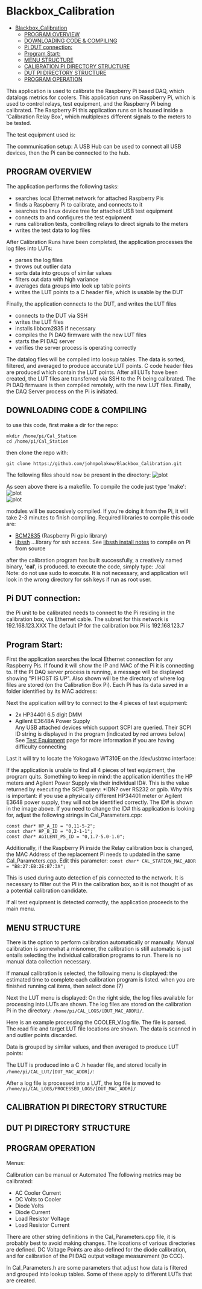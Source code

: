 # Blackbox_Calibration

- [Blackbox_Calibration](#blackbox_calibration)
  - [PROGRAM OVERVIEW](#program-overview)
  - [DOWNLOADING CODE & COMPILING](#downloading-code--compiling)
  - [Pi DUT connection:](#pi-dut-connection)
  - [Program Start:](#program-start)
  - [MENU STRUCTURE](#menu-structure)
  - [CALIBRATION PI DIRECTORY STRUCTURE](#calibration-pi-directory-structure)
  - [DUT PI DIRECTORY STRUCTURE](#dut-pi-directory-structure)
  - [PROGRAM OPERATION](#program-operation)

This application is used to calibrate the Raspberry Pi based DAQ, which datalogs metrics for coolers. This application runs on Raspberry Pi, which is used to control relays, test equipment, and the Raspberry Pi being calibrated. The Raspberry Pi this application runs on is housed inside a 'Calibration Relay Box', which multiplexes different signals to the meters to be tested. 

The test equipment used is:
[](./md/test_equipment.png)


The communication setup:
[](./md/test_setup.png)
A USB Hub can be used to connect all USB devices, then the Pi can be connected to the hub.

## PROGRAM OVERVIEW

The application performs the following tasks:
  - searches local Ethernet network for attached Raspberry Pis
  - finds a Raspberry Pi to calibrate, and connects to it
  - searches the linux device tree for attached USB test equipment
  - connects to and configures the test equipment
  - runs calibration tests, controlling relays to direct signals to the meters
  - writes the test data to log files
  
After Calibration Runs have been completed, the application processes the log files into LUTs:
  - parses the log files
  - throws out outlier data
  - sorts data into groups of similar values
  - filters out data with high variance
  - averages data groups into look up table points
  - writes the LUT points to a C header file, which is usable by the DUT

Finally, the application connects to the DUT, and writes the LUT files
 - connects to the DUT via SSH
 - writes the LUT files
 - installs libbcm2835 if necessary
 - compiles the Pi DAQ firmware with the new LUT files
 - starts the PI DAQ server
 - verifies the server process is operating correctly

  
The datalog files will be compiled into lookup tables. The data is sorted, filtered, and averaged to produce accurate LUT points. C code header files are produced which contain the LUT points. After all LUTs have been created, the LUT files are transferred via SSH to the Pi being calibrated. 
The Pi DAQ firmware is then compiled remotely, with the new LUT files. Finally, the DAQ Server process on the Pi is initiated.

## DOWNLOADING CODE & COMPILING
to use this code, first make a dir for the repo:
```
mkdir /home/pi/Cal_Station  
cd /home/pi/Cal_Station  
```
then clone the repo with:  

```git clone https://github.com/johnpolakow/Blackbox_Calibration.git```    


The following files should now be present in the directory:
![plot](./md/compile/compile01.png)

As seen above there is a makefile. To compile the code just type 'make':  
![plot](./md/compile/compile02.png)  
![plot](./md/compile/compile03.png)



modules will be succesively compiled. If you're doing it from the Pi, it will take 2-3 minutes to finish compiling. Required libraries to compile this code are:
   - [BCM2835](https://www.airspayce.com/mikem/bcm2835/) (Raspberry Pi gpio library)
   - [libssh](https://www.libssh.org/)  ...library for ssh access. See [libssh install notes](./md/libssh_install.md) to compile on Pi from source

after the calibration program has built successfully, a creatively named binary, '**cal**', is produced. 
to execute the code, simply type: ./cal  
Note: do not use sudo to execute. It is not necessary, and application will look in the wrong directory for ssh keys if run as root user.

## Pi DUT connection:
the Pi unit to be calibrated needs to connect to the Pi residing in the calibration box, via Ethernet cable. The subnet for this network is 192.168.123.XXX
The default IP for the calibration box Pi is 192.168.123.7

## Program Start:
First the application searches the local Ethernet connection for any Raspberry Pis. If found it will show the IP and MAC of the Pi it is connecting to. If the PI DAQ server process is running, a message will be displayed showing "PI HOST IS UP". Also shown will be the directory of where log files are stored (on the Calibration Box Pi). Each Pi has its data saved in a folder identified by its MAC address:
[](./md/start/start01.png)

Next the application will try to connect to the 4 pieces of test equipment:
   - 2x HP34401 6.5 digit DMM
   - Agilent E3648A Power Supply   
Any USB attached devices which support SCPI are queried. Their SCPI ID string is displayed in the program (indicated by red arrows below) 
See [Test Equipment](./md/test_equipment.md) page for more information if you are having difficulty connecting
[](./md/start/start02.png)

Last it will try to locate the Yokogawa WT310E on the /dev/usbtmc interface:
[](./md/start/start03.png)

If the application is unable to find all 4 pieces of test equipment, the program quits. Something to keep in mind:
the application identifies the HP meters and Agilent Power Supply via their individual ID#. This is the value returned by executing the SCPI query: \*IDN?
over RS232 or gpib. Why this is important: if you use a physically different HP34401 meter or Agilent E3648 power supply, they will not be identified correctly. The ID# is shown in the image above. If you need to change the ID# this application is looking for, adjust the following strings in Cal_Parameters.cpp:
```
const char* HP_A_ID = "0,11-5-2";  
const char* HP_B_ID = "0,2-1-1";  
const char* AGILENT_PS_ID = "0,1.7-5.0-1.0";  
```
Additionally, if the Raspberry Pi inside the Relay calibration box is changed, the MAC Address of the replacement Pi needs to updated in the same Cal_Parameters.cpp. Edit this parameter:
```const char* CAL_STATION_MAC_ADDR = "B8:27:EB:2E:B7:3A";```     

This is used during auto detection of pis connected to the network. It is necessary to filter out the PI in the calibration box, so it is not thought of as a potential calibration candidate.

If all test equipment is detected correctly, the application proceeds to the main menu.

## MENU STRUCTURE
There is the option to perform calibration automatically or manually. Manual calibration is somewhat a misnomer, the calibration is still automatic is just entails selecting the individual calibration programs to run. There is no manual data collection necessary. 

If manual calibration is selected, the following menu is displayed:
[](./md/start/menu_cal.png)
the estimated time to complete each calibration program is listed.
when you are finished running cal items, then select done (7)

Next the LUT menu is displayed:
[](./md/start/LUT_menu.png)
On the right side, the log files available for processing into LUTs are shown. The log files are stored on the calibration Pi in the directory:
```/home/pi/CAL_LOGS/[DUT_MAC_ADDR]/```. 

Here is an example processing the COOLER_V.log file. The file is parsed. The read file and target LUT file locations are shown. 
The data is scanned in and outlier points discarded.
[](./md/LUT/Process_CoolV.png)
 
Data is grouped by similar values, and then averaged to produce LUT points:
[](./md/LUT/Process_CoolV2.png)
 
The LUT is produced into a C .h header file, and stored locally in ```/home/pi/CAL_LUT/[DUT_MAC_ADDR]/```:
[](./md/LUT/Process_CoolV3.png)


After a log file is processed into a LUT, the log file is moved to ```/home/pi/CAL_LOGS/PROCESSED_LOGS/[DUT_MAC_ADDR]/```
[](./md/dir/processed_log.png)



## CALIBRATION PI DIRECTORY STRUCTURE

## DUT PI DIRECTORY STRUCTURE


## PROGRAM OPERATION

Menus:








Calibration can be manual or Automated
The following metrics may be calibrated:
  - AC Cooler Current
  - DC Volts to Cooler
  - Diode Volts
  - Diode Current
  - Load Resistor Voltage
  - Load Resistor Current



There are other string definitions in the Cal_Parameters.cpp file, it is probably best to avoid making changes. The lcoations of various directories are defined.
DC Voltage Points are also defined for the diode calibration, and for calibration of the PI DAQ output voltage measurement (to CCC).

In Cal_Parameters.h are some parameters that adjust how data is filtered and grouped into lookup tables. Some of these apply to different LUTs that are created. 